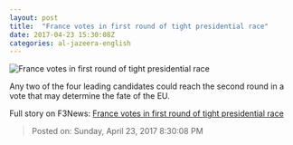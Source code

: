 ```yaml
---
layout: post
title:  "France votes in first round of tight presidential race"
date: 2017-04-23 15:30:08Z
categories: al-jazeera-english
---
```


![France votes in first round of tight presidential race](http://www.aljazeera.com/mritems/Images/2017/4/23/8679b83f37974a629a12bef310b09565_18.jpg)

Any two of the four leading candidates could reach the second round in a vote that may determine the fate of the EU.


Full story on F3News: [France votes in first round of tight presidential race](http://www.f3nws.com/n/dpBkmD)

> Posted on: Sunday, April 23, 2017 8:30:08 PM
